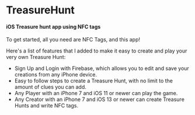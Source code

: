 # TreasureHunt
#### iOS Treasure hunt app using NFC tags
To get started, all you need are NFC Tags, and this app!

Here's a list of features that I added to make it easy to create and play your very own Treasure Hunt:

* Sign Up and Login with Firebase, which allows you to edit and save your creations from any iPhone device.
* Easy to follow steps to create a Treasure Hunt, with no limit to the amount of clues you can add.
* Any Player with an iPhone 7 and iOS 11 or newer can play the game.
* Any Creator with an iPhone 7 and iOS 13 or newer can create Treasure Hunts and write NFC tags.
